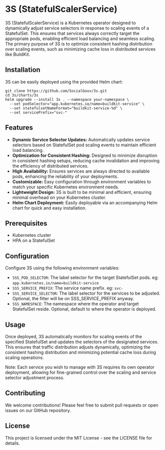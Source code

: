 # 3S (StatefulScalerService)

3S (StatefulScalerService) is a Kubernetes operator designed to dynamically adjust service selectors in response to scaling events of a StatefulSet. This ensures that services always correctly target the appropriate pods, enabling efficient load balancing and seamless scaling. The primary purpose of 3S is to optimize consistent hashing distribution over scaling events, such as minimizing cache loss in distributed services like BuildKit.

## Installation

3S can be easily deployed using the provided Helm chart:

```shell
git clone https://github.com/SocialGouv/3s.git
cd 3s/charts/3s
helm upgrade --install 3s . --namespace your-namespace \
  --set podSelector="app.kubernetes.io/name=buildkit-service" \
  --set statefulsetNameFormat="buildkit-service-%d" \
  --set servicePrefix="svc-"
```

## Features

* **Dynamic Service Selector Updates:** Automatically updates service selectors based on StatefulSet pod scaling events to maintain efficient load balancing.
* **Optimization for Consistent Hashing:** Designed to minimize disruption in consistent hashing setups, reducing cache invalidation and improving the efficiency of distributed services.
* **High Availability:** Ensures services are always directed to available pods, enhancing the reliability of your deployments.
* **Customizable:** Easy configuration through environment variables to match your specific Kubernetes environment needs.
* **Lightweight Design:** 3S is built to be minimal and efficient, ensuring minimal overhead on your Kubernetes cluster.
* **Helm Chart Deployment:** Easily deployable via an accompanying Helm chart for quick and easy installation.

## Prerequisites

* Kubernetes cluster
* HPA on a StatefulSet

## Configuration

Configure 3S using the following environment variables:

* `SSS_POD_SELECTOR`: The label selector for the target StatefulSet pods. eg: `app.kubernetes.io/name=buildkit-service`
* `SSS_SERVICE_PREFIX`: The service name prefix. eg: `svc-`
* `SSS_SERVICE_SELECTOR`: The label selector for the services to be adjusted. Optional, the filter will be on SSS_SERVICE_PREFIX anyway.
* `SSS_NAMESPACE`: The namespace where the operator and target StatefulSet reside. Optional, default to where the operator is deployed.

## Usage

Once deployed, 3S automatically monitors for scaling events of the specified StatefulSet and updates the selectors of the designated services. This ensures that traffic distribution adjusts dynamically, optimizing the consistent hashing distribution and minimizing potential cache loss during scaling operations.

Note: Each service you wish to manage with 3S requires its own operator deployment, allowing for fine-grained control over the scaling and service selector adjustment process.

## Contributing

We welcome contributions! Please feel free to submit pull requests or open issues on our GitHub repository.

## License

This project is licensed under the MIT License - see the LICENSE file for details.